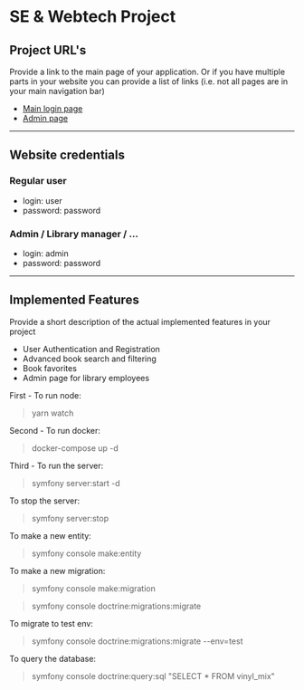 # SE & Webtech Project

## Project URL's
Provide a link to the main page of your application. Or if you have multiple parts in your website you can provide a list of links (i.e. not all pages are in your main navigation bar)
* [Main login page](https://a22web25.studev.groept.be/)
* [Admin page](https://a22web25.studev.groept.be/admin)
---

## Website credentials
### Regular user
- login: user
- password: password
### Admin / Library manager / ...
- login: admin
- password: password

---

## Implemented Features
Provide a short description of the actual implemented features in your project
* User Authentication and Registration
* Advanced book search and filtering
* Book favorites
* Admin page for library employees


First - To run node:
> yarn watch

Second - To run docker:
> docker-compose up -d

Third - To run the server:
> symfony server:start -d

To stop the server:
> symfony server:stop

To make a new entity:
> symfony console make:entity

To make a new migration:
> symfony console make:migration

> symfony console doctrine:migrations:migrate

To migrate to test env:
> symfony console doctrine:migrations:migrate --env=test

To query the database:
> symfony console doctrine:query:sql "SELECT * FROM vinyl_mix"